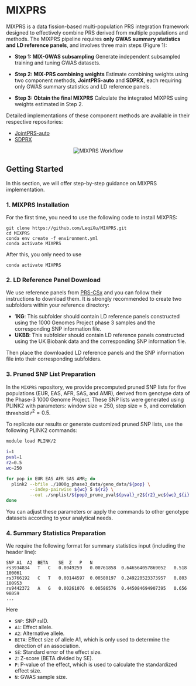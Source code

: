 # MIXPRS

MIXPRS is a data fission-based multi-population PRS integration framework designed to effectively combine PRS derived from multiple populations and methods. The MIXPRS pipeline requires **only GWAS summary statistics and LD reference panels**, and involves three main steps (Figure 1):

* **Step 1: MIX-GWAS subsampling**
  Generate independent subsampled training and tuning GWAS datasets.

* **Step 2: MIX-PRS combining weights**
  Estimate combining weights using two component methods, **JointPRS-auto** and **SDPRX**, each requiring only GWAS summary statistics and LD reference panels.

* **Step 3: Obtain the final MIXPRS**
  Calculate the integrated MIXPRS using weights estimated in Step 2.

Detailed implementations of these component methods are available in their respective repositories:

* [JointPRS-auto](https://github.com/LeqiXu/JointPRS)
* [SDPRX](https://github.com/eldronzhou/SDPRX)

<p align="center">
  <img src="https://github.com/user-attachments/files/20256268/Figure1.pdf" alt="MIXPRS Workflow"/>
</p>

## Getting Started
In this section, we will offer step-by-step guidance on MIXPRS implementation.

### 1. MIXPRS Installation
For the first time, you need to use the following code to install MIXPRS:
```
git clone https://github.com/LeqiXu/MIXPRS.git
cd MIXPRS
conda env create -f environment.yml
conda activate MIXPRS
```

After this, you only need to use
```
conda activate MIXPRS
```

### 2. LD Reference Panel Download
We use reference panels from [PRS-CSx](https://github.com/getian107/PRScsx#getting-started) and you can follow their instructions to download them. It is strongly recommended to create two subfolders within your reference directory:

- **1KG**: This subfolder should contain LD reference panels constructed using the 1000 Genomes Project phase 3 samples and the corresponding SNP information file.
- **UKBB**: This subfolder should contain LD reference panels constructed using the UK Biobank data and the corresponding SNP information file.

Then place the downloaded LD reference panels and the SNP information file into their corresponding subfolders.

### 3. Pruned SNP List Preparation
In the `MIXPRS` repository, we provide precomputed pruned SNP lists for five populations (EUR, EAS, AFR, SAS, and AMR), derived from genotype data of the Phase-3 1000 Genome Project. These SNP lists were generated using PLINK2 with parameters: window size = 250, step size = 5, and correlation threshold $r^2 = 0.5$.

To replicate our results or generate customized pruned SNP lists, use the following PLINK2 commands:
```bash
module load PLINK/2

i=1
pval=1
r2=0.5
wc=250

for pop in EUR EAS AFR SAS AMR; do
  plink2 --bfile ./1000g_phase3_data/geno_data/${pop} \
         --indep-pairwise ${wc} 5 ${r2} \
         --out ./snplist/${pop}_prune_pval${pval}_r2${r2}_wc${wc}_${i}
done
```
You can adjust these parameters or apply the commands to other genotype datasets according to your analytical needs.

### 4. Summary Statistics Preparation
We require the following format for summary statistics input (including the header line):
```
SNP	A1	A2	BETA	SE	Z	P	N
rs3934834	T	C	0.0049259	0.00761858	0.646564057869052	0.518	100061
rs3766192	C	T	0.00144597	0.00580197	0.249220523373957	0.803	100953
rs9442372	A	G	0.00261076	0.00586576	0.445084694907395	0.656	98059
...
```

Here
- `SNP`: SNP rsID.
-  `A1`: Effect allele.
-  `A2`: Alternative allele.
-  `BETA`: Effect size of allele A1, which is only used to determine the direction of an association.
-  `SE`: Standard error of the effect size.
-  `Z`: Z-score (BETA divided by SE).
-  `P`: P-value of the effect, which is used to calculate the standardized effect size.
-  `N`: GWAS sample size.

